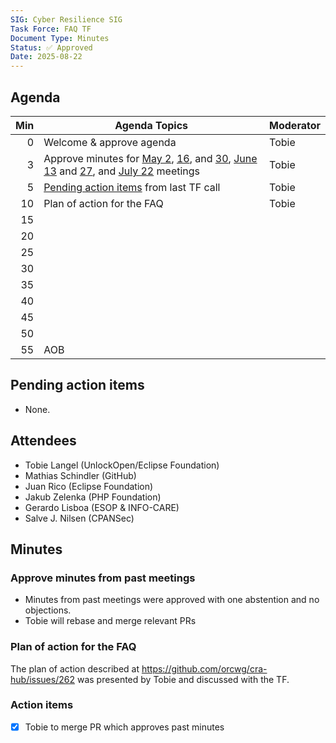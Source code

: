 ```yaml
---
SIG: Cyber Resilience SIG
Task Force: FAQ TF
Document Type: Minutes
Status: ✅ Approved
Date: 2025-08-22
---
```


##  Agenda

| Min | Agenda Topics | Moderator |
| --: | ----- | --- |
|   0 | Welcome & approve agenda | Tobie |
|   3 | Approve minutes for [May 2](./2025-05-02-mom-faq-tf.md), [16](./2025-05-16-mom-faq-tf.md), and [30](./2025-05-30-mom-faq-tf.md), [June 13](./2025-06-13-mom-faq-tf.md) and [27](./2025-06-27-mom-faq-tf.md), and [July 22](./2025-07-22-mom-faq-tf.md) meetings | Tobie |
|   5 | [Pending action items](#pending-action-items) from last TF call | Tobie |
|  10 | Plan of action for the FAQ | Tobie |
|  15 |  |  |
|  20 |  | |
|  25 |  | |
|  30 |  | |
|  35 |  | |
|  40 |  | |
|  45 |  | |
|  50 |  | |
|  55 | AOB | |

## Pending action items
- None.

## Attendees

* Tobie Langel (UnlockOpen/Eclipse Foundation)  
* Mathias Schindler (GitHub)  
* Juan Rico (Eclipse Foundation)
* Jakub Zelenka (PHP Foundation)  
* Gerardo Lisboa (ESOP & INFO-CARE)  
* Salve J. Nilsen (CPANSec)

## Minutes

### Approve minutes from past meetings

* Minutes from past meetings were approved with one abstention and no objections.  
* Tobie will rebase and merge relevant PRs

### Plan of action for the FAQ  

The plan of action described at https://github.com/orcwg/cra-hub/issues/262 was presented by Tobie and discussed with the TF.

### Action items

- [X] Tobie to merge PR which approves past minutes

